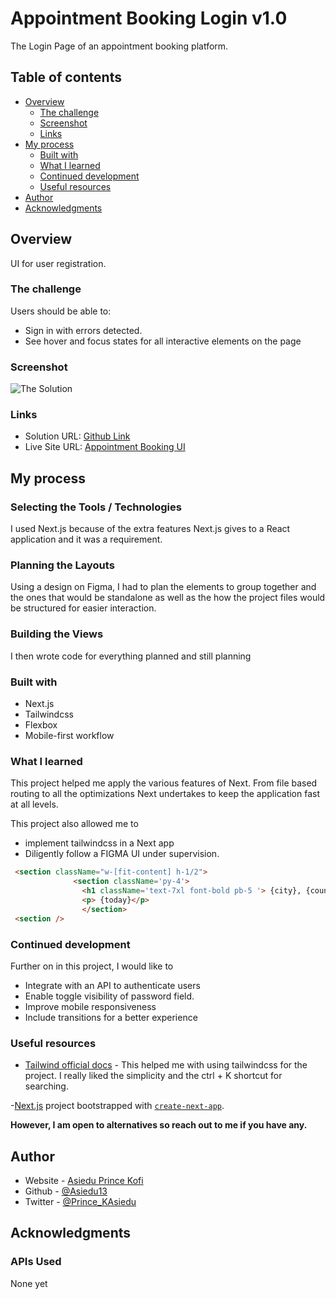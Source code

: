 # Appointment Booking Login v1.0

The Login Page of an appointment booking platform.
## Table of contents

- [Overview](#overview)
  - [The challenge](#the-challenge)
  - [Screenshot](#screenshot)
  - [Links](#links)
- [My process](#my-process)
  - [Built with](#built-with)
  - [What I learned](#what-i-learned)
  - [Continued development](#continued-development)
  - [Useful resources](#useful-resources)
- [Author](#author)
- [Acknowledgments](#acknowledgments)


## Overview
UI for user registration.
### The challenge

Users should be able to:

- Sign in with errors detected.
- See hover and focus states for all interactive elements on the page


### Screenshot

![The Solution](./public/weather-snap.png)

### Links

- Solution URL: [Github Link](https://github.com/Asiedu13/appointment-booking)
- Live Site URL: [Appointment Booking UI](https://appointment-booking-hazel.vercel.app/)

## My process
### Selecting the Tools / Technologies
I used Next.js because of the extra features Next.js gives to a React application and it was a requirement.


### Planning the Layouts
Using a design on Figma, I had to plan the elements to group together and the ones that would be standalone as well as the how the project files would be structured for easier interaction.
### Building the Views 
I then wrote code for everything planned and still planning
### Built with

- Next.js
- Tailwindcss
- Flexbox
- Mobile-first workflow

### What I learned

This project helped me apply the various features of Next. From file based routing to all the optimizations Next undertakes to keep the application fast at all levels.

This project also allowed me to
- implement tailwindcss in a Next app
- Diligently follow a FIGMA UI under supervision.




```html
 <section className="w-[fit-content] h-1/2">
              <section className='py-4'>
                <h1 className='text-7xl font-bold pb-5 '> {city}, {country_code}</h1>
                <p> {today}</p>
                </section>
 <section />
```


### Continued development
Further on in this project, I would like to
- Integrate with an API to authenticate users
- Enable toggle visibility of password field.
- Improve mobile responsiveness
- Include transitions for a better experience
### Useful resources

- [Tailwind official docs](https://tailwindcss.com/docs/installation) - This helped me with using tailwindcss for the project. I really liked the simplicity and the ctrl + K shortcut for searching.

-[Next.js](https://nextjs.org/) project bootstrapped with [`create-next-app`](https://github.com/vercel/next.js/tree/canary/packages/create-next-app).

**However, I am open to alternatives so reach out to me if you have any.**


## Author

- Website - [Asiedu Prince Kofi](https://Asiedu13.github.io)
- Github - [@Asiedu13](https://github.com/Asiedu13)
- Twitter - [@Prince_KAsiedu](https://www.twitter.com/Prince_KAsiedu)

## Acknowledgments


### APIs Used
None yet